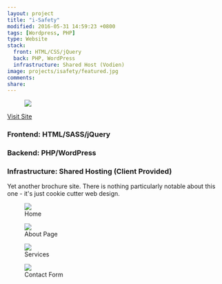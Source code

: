 ```yaml
---
layout: project
title: "i-Safety"
modified: 2016-05-31 14:59:23 +0800
tags: [Wordpress, PHP]
type: Website
stack:
  front: HTML/CSS/jQuery
  back: PHP, WordPress
  infrastructure: Shared Host (Vodien)
image: projects/isafety/featured.jpg 
comments: 
share: 
---
```


<figure>
	<img src="{{ site.url }}/images/projects/isafety/devices.jpg"/>
</figure>

<a href="http://i-safety.com.sg" class="black project md-button">Visit Site</a>

### Frontend: HTML/SASS/jQuery

### Backend: PHP/WordPress

### Infrastructure: Shared Hosting (Client Provided)

Yet another brochure site. There is nothing particularly notable about this one - it's just cookie cutter web design.

<figure>
	<img src="{{ site.url }}/images/projects/isafety/home/stitched.jpg"/>
	<figcaption>Home</figcaption>
</figure>

<figure>
	<img src="{{ site.url }}/images/projects/isafety/aboutus/stitched.jpg"/>
	<figcaption>About Page</figcaption>
</figure>

<figure>
	<img src="{{ site.url }}/images/projects/isafety/services/stitched.jpg"/>
	<figcaption>Services</figcaption>
</figure>

<figure>
	<img src="{{ site.url }}/images/projects/isafety/contact/stitched.jpg"/>
	<figcaption>Contact Form</figcaption>
</figure>